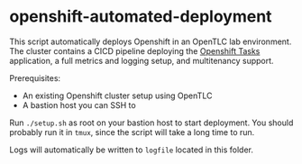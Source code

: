 # openshift-automated-deployment

This script automatically deploys Openshift in an OpenTLC lab environment. The cluster contains a CICD pipeline deploying the [Openshift Tasks](https://github.com/ericjunker/openshift-tasks) application, a full metrics and logging setup, and multitenancy support.


Prerequisites:

* An existing Openshift cluster setup using OpenTLC
* A bastion host you can SSH to

Run `./setup.sh` as root on your bastion host to start deployment. You should probably run it in `tmux`, since the script will take a long time to run.

Logs will automatically be written to `logfile` located in this folder.

